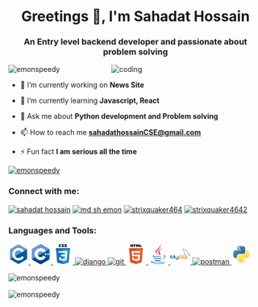 
<h1 align="center">Greetings 👋, I'm Sahadat Hossain</h1>
<h3 align="center">An Entry level backend developer and passionate about problem solving</h3>
<img align="right" alt="coding" width="300" src="https://encrypted-tbn0.gstatic.com/images?q=tbn:ANd9GcTzcSU3cJY6BGGJlumw8LDfoiGQK3m7orkmcg&usqp=CAU">

<p align="left"> <img src="https://komarev.com/ghpvc/?username=emonspeedy&label=Profile%20views&color=0e75b6&style=flat" alt="emonspeedy" /> </p>

- 🔭 I’m currently working on **News Site**

- 🌱 I’m currently learning **Javascript, React**

- 💬 Ask me about **Python development and Problem solving**

- 📫 How to reach me **sahadathossainCSE@gmail.com**

- ⚡ Fun fact **I am serious all the time**

<p align="left"> <a href="https://github.com/ryo-ma/github-profile-trophy"><img src="https://github-profile-trophy.vercel.app/?username=emonspeedy" alt="emonspeedy" /></a> </p>

<h3 align="left">Connect with me:</h3>
<p align="left">
<a href="https://linkedin.com/in/sahadat hossain" target="blank"><img align="center" src="https://raw.githubusercontent.com/rahuldkjain/github-profile-readme-generator/master/src/images/icons/Social/linked-in-alt.svg" alt="sahadat hossain" height="30" width="40" /></a>
<a href="https://www.facebook.com/profile.php?id=100027206435576&mibextid=ZbWKwL" target="blank"><img align="center" src="https://raw.githubusercontent.com/rahuldkjain/github-profile-readme-generator/master/src/images/icons/Social/facebook.svg" alt="md sh emon" height="30" width="40" /></a>
<a href="https://www.codechef.com/users/strixquaker464" target="blank"><img align="center" src="https://cdn.jsdelivr.net/npm/simple-icons@3.1.0/icons/codechef.svg" alt="strixquaker464" height="30" width="40" /></a>
<a href="https://codeforces.com/profile/strixquaker4642" target="blank"><img align="center" src="https://raw.githubusercontent.com/rahuldkjain/github-profile-readme-generator/master/src/images/icons/Social/codeforces.svg" alt="strixquaker4642" height="30" width="40" /></a>
</p>

<h3 align="left">Languages and Tools:</h3>
<p align="left"> <a href="https://www.cprogramming.com/" target="_blank" rel="noreferrer"> <img src="https://raw.githubusercontent.com/devicons/devicon/master/icons/c/c-original.svg" alt="c" width="40" height="40"/> </a> <a href="https://www.w3schools.com/cpp/" target="_blank" rel="noreferrer"> <img src="https://raw.githubusercontent.com/devicons/devicon/master/icons/cplusplus/cplusplus-original.svg" alt="cplusplus" width="40" height="40"/> </a> <a href="https://www.w3schools.com/css/" target="_blank" rel="noreferrer"> <img src="https://raw.githubusercontent.com/devicons/devicon/master/icons/css3/css3-original-wordmark.svg" alt="css3" width="40" height="40"/> </a> <a href="https://www.djangoproject.com/" target="_blank" rel="noreferrer"> <img src="https://cdn.worldvectorlogo.com/logos/django.svg" alt="django" width="40" height="40"/> </a> <a href="https://git-scm.com/" target="_blank" rel="noreferrer"> <img src="https://www.vectorlogo.zone/logos/git-scm/git-scm-icon.svg" alt="git" width="40" height="40"/> </a> <a href="https://www.w3.org/html/" target="_blank" rel="noreferrer"> <img src="https://raw.githubusercontent.com/devicons/devicon/master/icons/html5/html5-original-wordmark.svg" alt="html5" width="40" height="40"/> </a> <a href="https://www.java.com" target="_blank" rel="noreferrer"> <img src="https://raw.githubusercontent.com/devicons/devicon/master/icons/java/java-original.svg" alt="java" width="40" height="40"/> </a> <a href="https://www.mysql.com/" target="_blank" rel="noreferrer"> <img src="https://raw.githubusercontent.com/devicons/devicon/master/icons/mysql/mysql-original-wordmark.svg" alt="mysql" width="40" height="40"/> </a> <a href="https://postman.com" target="_blank" rel="noreferrer"> <img src="https://www.vectorlogo.zone/logos/getpostman/getpostman-icon.svg" alt="postman" width="40" height="40"/> </a> <a href="https://www.python.org" target="_blank" rel="noreferrer"> <img src="https://raw.githubusercontent.com/devicons/devicon/master/icons/python/python-original.svg" alt="python" width="40" height="40"/> </a> </p>

<p><img align="center" src="https://github-readme-stats.vercel.app/api/top-langs?username=emonspeedy&show_icons=true&locale=en&layout=compact" alt="emonspeedy" /></p>

<p><img align="center" src="https://github-readme-streak-stats.herokuapp.com/?user=emonspeedy&" alt="emonspeedy" /></p>

